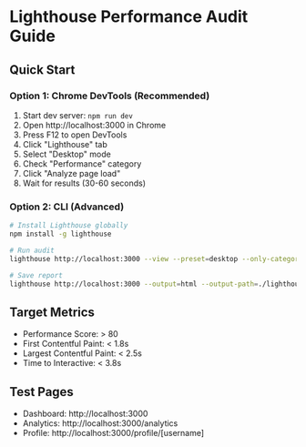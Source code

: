 # Lighthouse Performance Audit Guide

## Quick Start

### Option 1: Chrome DevTools (Recommended)
1. Start dev server: `npm run dev`
2. Open http://localhost:3000 in Chrome
3. Press F12 to open DevTools
4. Click "Lighthouse" tab
5. Select "Desktop" mode
6. Check "Performance" category
7. Click "Analyze page load"
8. Wait for results (30-60 seconds)

### Option 2: CLI (Advanced)
```bash
# Install Lighthouse globally
npm install -g lighthouse

# Run audit
lighthouse http://localhost:3000 --view --preset=desktop --only-categories=performance

# Save report
lighthouse http://localhost:3000 --output=html --output-path=./lighthouse-report.html
```

## Target Metrics
- Performance Score: > 80
- First Contentful Paint: < 1.8s
- Largest Contentful Paint: < 2.5s
- Time to Interactive: < 3.8s

## Test Pages
- Dashboard: http://localhost:3000
- Analytics: http://localhost:3000/analytics
- Profile: http://localhost:3000/profile/[username]
